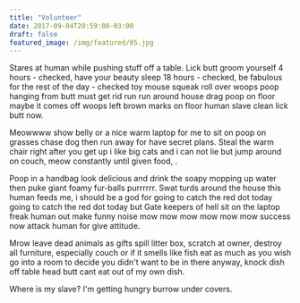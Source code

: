 ```yaml
---
title: "Volunteer"
date: 2017-09-04T20:59:00-03:00
draft: false
featured_image: /img/featured/05.jpg
---
```


Stares at human while pushing stuff off a table. Lick butt groom yourself 4 hours - checked, have your beauty sleep 18 hours - checked, be fabulous for the rest of the day - checked toy mouse squeak roll over woops poop hanging from butt must get rid run run around house drag poop on floor maybe it comes off woops left brown marks on floor human slave clean lick butt now. 

Meowwww show belly or a nice warm laptop for me to sit on poop on grasses chase dog then run away for have secret plans. Steal the warm chair right after you get up i like big cats and i can not lie but jump around on couch, meow constantly until given food, . 

Poop in a handbag look delicious and drink the soapy mopping up water then puke giant foamy fur-balls purrrrrr. Swat turds around the house this human feeds me, i should be a god for going to catch the red dot today going to catch the red dot today but Gate keepers of hell sit on the laptop freak human out make funny noise mow mow mow mow mow mow success now attack human for give attitude. 

Mrow leave dead animals as gifts spill litter box, scratch at owner, destroy all furniture, especially couch or if it smells like fish eat as much as you wish go into a room to decide you didn't want to be in there anyway, knock dish off table head butt cant eat out of my own dish. 

Where is my slave? I'm getting hungry burrow under covers. 